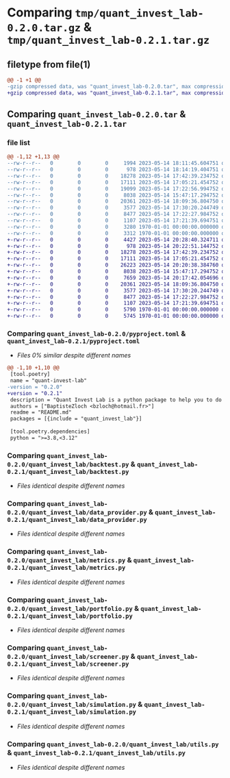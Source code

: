 # Comparing `tmp/quant_invest_lab-0.2.0.tar.gz` & `tmp/quant_invest_lab-0.2.1.tar.gz`

## filetype from file(1)

```diff
@@ -1 +1 @@
-gzip compressed data, was "quant_invest_lab-0.2.0.tar", max compression
+gzip compressed data, was "quant_invest_lab-0.2.1.tar", max compression
```

## Comparing `quant_invest_lab-0.2.0.tar` & `quant_invest_lab-0.2.1.tar`

### file list

```diff
@@ -1,12 +1,13 @@
--rw-r--r--   0        0        0     1994 2023-05-14 18:11:45.604751 quant_invest_lab-0.2.0/README.md
--rw-r--r--   0        0        0      978 2023-05-14 18:14:19.404751 quant_invest_lab-0.2.0/pyproject.toml
--rw-r--r--   0        0        0    18278 2023-05-14 17:42:39.234752 quant_invest_lab-0.2.0/quant_invest_lab/backtest.py
--rw-r--r--   0        0        0    17111 2023-05-14 17:05:21.454752 quant_invest_lab-0.2.0/quant_invest_lab/data_provider.py
--rw-r--r--   0        0        0    19099 2023-05-14 17:22:56.994752 quant_invest_lab-0.2.0/quant_invest_lab/indicators.py
--rw-r--r--   0        0        0     8038 2023-05-14 15:47:17.294752 quant_invest_lab-0.2.0/quant_invest_lab/metrics.py
--rw-r--r--   0        0        0    20361 2023-05-14 18:09:36.804750 quant_invest_lab-0.2.0/quant_invest_lab/portfolio.py
--rw-r--r--   0        0        0     3577 2023-05-14 17:30:20.244749 quant_invest_lab-0.2.0/quant_invest_lab/screener.py
--rw-r--r--   0        0        0     8477 2023-05-14 17:22:27.984752 quant_invest_lab-0.2.0/quant_invest_lab/simulation.py
--rw-r--r--   0        0        0     1107 2023-05-14 17:21:39.694751 quant_invest_lab-0.2.0/quant_invest_lab/utils.py
--rw-r--r--   0        0        0     3280 1970-01-01 00:00:00.000000 quant_invest_lab-0.2.0/setup.py
--rw-r--r--   0        0        0     3312 1970-01-01 00:00:00.000000 quant_invest_lab-0.2.0/PKG-INFO
+-rw-r--r--   0        0        0     4427 2023-05-14 20:28:40.324711 quant_invest_lab-0.2.1/README.md
+-rw-r--r--   0        0        0      978 2023-05-14 20:22:51.144752 quant_invest_lab-0.2.1/pyproject.toml
+-rw-r--r--   0        0        0    18278 2023-05-14 17:42:39.234752 quant_invest_lab-0.2.1/quant_invest_lab/backtest.py
+-rw-r--r--   0        0        0    17111 2023-05-14 17:05:21.454752 quant_invest_lab-0.2.1/quant_invest_lab/data_provider.py
+-rw-r--r--   0        0        0    26223 2023-05-14 20:20:38.384760 quant_invest_lab-0.2.1/quant_invest_lab/indicators.py
+-rw-r--r--   0        0        0     8038 2023-05-14 15:47:17.294752 quant_invest_lab-0.2.1/quant_invest_lab/metrics.py
+-rw-r--r--   0        0        0     7659 2023-05-14 20:17:42.054696 quant_invest_lab-0.2.1/quant_invest_lab/optimization.py
+-rw-r--r--   0        0        0    20361 2023-05-14 18:09:36.804750 quant_invest_lab-0.2.1/quant_invest_lab/portfolio.py
+-rw-r--r--   0        0        0     3577 2023-05-14 17:30:20.244749 quant_invest_lab-0.2.1/quant_invest_lab/screener.py
+-rw-r--r--   0        0        0     8477 2023-05-14 17:22:27.984752 quant_invest_lab-0.2.1/quant_invest_lab/simulation.py
+-rw-r--r--   0        0        0     1107 2023-05-14 17:21:39.694751 quant_invest_lab-0.2.1/quant_invest_lab/utils.py
+-rw-r--r--   0        0        0     5790 1970-01-01 00:00:00.000000 quant_invest_lab-0.2.1/setup.py
+-rw-r--r--   0        0        0     5745 1970-01-01 00:00:00.000000 quant_invest_lab-0.2.1/PKG-INFO
```

### Comparing `quant_invest_lab-0.2.0/pyproject.toml` & `quant_invest_lab-0.2.1/pyproject.toml`

 * *Files 0% similar despite different names*

```diff
@@ -1,10 +1,10 @@
 [tool.poetry]
 name = "quant-invest-lab"
-version = "0.2.0"
+version = "0.2.1"
 description = "Quant Invest Lab is a python package to help you to do some quantitative experiments, while trying to learn or build quantitative investment solutions. This project was initially my own set of functionnalities but I decided to build a package for that and sharing it as open source project."
 authors = ["BaptisteZloch <bzloch@hotmail.fr>"]
 readme = "README.md"
 packages = [{include = "quant_invest_lab"}]
 
 [tool.poetry.dependencies]
 python = ">=3.8,<3.12"
```

### Comparing `quant_invest_lab-0.2.0/quant_invest_lab/backtest.py` & `quant_invest_lab-0.2.1/quant_invest_lab/backtest.py`

 * *Files identical despite different names*

### Comparing `quant_invest_lab-0.2.0/quant_invest_lab/data_provider.py` & `quant_invest_lab-0.2.1/quant_invest_lab/data_provider.py`

 * *Files identical despite different names*

### Comparing `quant_invest_lab-0.2.0/quant_invest_lab/metrics.py` & `quant_invest_lab-0.2.1/quant_invest_lab/metrics.py`

 * *Files identical despite different names*

### Comparing `quant_invest_lab-0.2.0/quant_invest_lab/portfolio.py` & `quant_invest_lab-0.2.1/quant_invest_lab/portfolio.py`

 * *Files identical despite different names*

### Comparing `quant_invest_lab-0.2.0/quant_invest_lab/screener.py` & `quant_invest_lab-0.2.1/quant_invest_lab/screener.py`

 * *Files identical despite different names*

### Comparing `quant_invest_lab-0.2.0/quant_invest_lab/simulation.py` & `quant_invest_lab-0.2.1/quant_invest_lab/simulation.py`

 * *Files identical despite different names*

### Comparing `quant_invest_lab-0.2.0/quant_invest_lab/utils.py` & `quant_invest_lab-0.2.1/quant_invest_lab/utils.py`

 * *Files identical despite different names*

